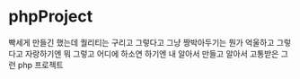# phpProject

빡세게 만들긴 했는데 퀄리티는 구리고 그렇다고 그냥 짱박아두기는 뭔가 억울하고 그렇다고 자랑하기엔 뭐 그렇고 어디에 하소연 하기엔 내 알아서 만들고 알아서 고통받은 그런 php 프로젝트
